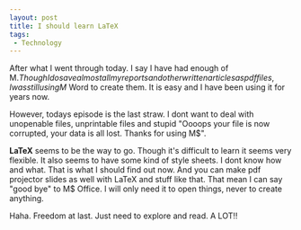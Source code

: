 ```yaml
---
layout: post
title: I should learn LaTeX
tags:
 - Technology
---
```


After what I went through today. I say I have had enough of M$. Though I do save almost all my reports and other written articles as pdf files, I was still using M$ Word to create them. It is easy and I have been using it for years now.

However, todays episode is the last straw. I dont want to deal with unopenable files, unprintable files and stupid "Oooops your file is now corrupted, your data is all lost. Thanks for using M$".

**LaTeX** seems to be the way to go. Though it's difficult to learn it seems very flexible. It also seems to have some kind of style sheets. I dont know how and what. That is what I should find out now. And you can make pdf projector slides as well with LaTeX and stuff like that. That mean I can say "good bye" to M$ Office. I will only need it to open things, never to create anything.

Haha. Freedom at last. Just need to explore and read. A LOT!!
